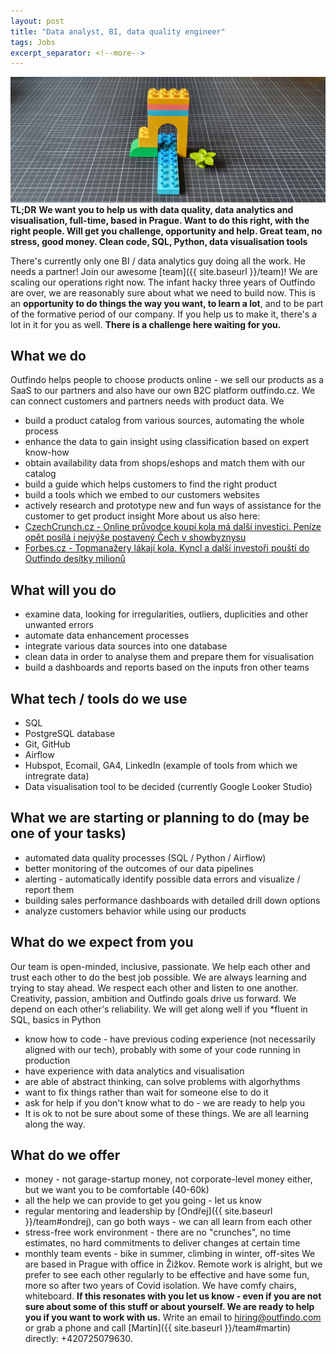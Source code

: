 ```yaml
---
layout: post
title: "Data analyst, BI, data quality engineer"
tags: Jobs
excerpt_separator: <!--more-->
---
```

![Team](/assets/bricks/1.jpg)
<br>
**TL;DR**
**We want you to help us with data quality, data analytics and visualisation, full-time, based in Prague. Want to do this right, with the right people. Will get you challenge, opportunity and help. Great team, no stress, good money. Clean code, SQL, Python, data visualisation tools**
<!--more-->
There's currently only one BI / data analytics guy doing all the work. He needs a partner!
Join our awesome [team]({{ site.baseurl }}/team)! We are scaling our operations right now.
The infant hacky three years of Outfindo are over, we are reasonably sure about what we need to build now.
This is an **opportunity to do things the way you want, to learn a lot**, and to be part of the formative period of our company.
If you help us to make it, there's a lot in it for you as well. **There is a challenge here waiting for you.**
## What we do
Outfindo helps people to choose products online - we sell our products as a SaaS to our partners and also have our own B2C platform outfindo.cz. We can connect customers and partners needs with product data. We
* build a product catalog from various sources, automating the whole process
* enhance the data to gain insight using classification based on expert know-how
* obtain availability data from shops/eshops and match them with our catalog
* build a guide which helps customers to find the right product
* build a tools which we embed to our customers websites
* actively research and prototype new and fun ways of assistance for the customer to get product insight
More about us also here:
* [CzechCrunch.cz - Online průvodce koupí kola má další investici. Peníze opět posílá i nejvýše postavený Čech v showbyznysu](https://cc.cz/online-pruvodce-koupi-kola-ma-dalsi-investici-penize-opet-posila-i-nejvyse-postaveny-cech-v-showbyznysu/)
* [Forbes.cz - Topmanažery lákají kola. Kyncl a další investoři pouští do Outfindo desítky milionů](https://forbes.cz/topmanazery-lakaji-kola-kyncl-pousti-do-outfindo-dalsi-miliony-a-inspiruje-ostatni/)
## What will you do
* examine data, looking for irregularities, outliers, duplicities and other unwanted errors
* automate data enhancement processes
* integrate various data sources into one database
* clean data in order to analyse them and prepare them for visualisation
* build a dashboards and reports based on the inputs fron other teams
## What tech / tools do we use
* SQL
* PostgreSQL database
* Git, GitHub
* Airflow
* Hubspot, Ecomail, GA4, LinkedIn (example of tools from which we intregrate data)
* Data visualisation tool to be decided (currently Google Looker Studio)
## What we are starting or planning to do (may be one of your tasks)
* automated data quality processes (SQL / Python / Airflow)
* better monitoring of the outcomes of our data pipelines
* alerting - automatically identify possible data errors and visualize / report them
* building sales performance dashboards with detailed drill down options
* analyze customers behavior while using our products
## What do we expect from you
Our team is open-minded, inclusive, passionate. We help each other and trust each other to do the best job possible.
We are always learning and trying to stay ahead. We respect each other and listen to one another.
Creativity, passion, ambition and Outfindo goals drive us forward. We depend on each other's reliability.
We will get along well if you
*fluent in SQL, basics in Python
* know how to code - have previous coding experience (not necessarily aligned with our tech), probably with some of your code running in production
* have experience with data analytics and visualisation
* are able of abstract thinking, can solve problems with algorhythms
* want to fix things rather than wait for someone else to do it
* ask for help if you don't know what to do - we are ready to help you
* It is ok to not be sure about some of these things. We are all learning along the way.
## What do we offer
* money - not garage-startup money, not corporate-level money either, but we want you to be comfortable (40-60k)
* all the help we can provide to get you going - let us know
* regular mentoring and leadership by [Ondřej]({{ site.baseurl }}/team#ondrej), can go both ways - we can all learn from each other
* stress-free work environment - there are no "crunches", no time estimates, no hard commitments to deliver changes at certain time
* monthly team events - bike in summer, climbing in winter, off-sites
We are based in Prague with office in Žižkov.
Remote work is alright, but we prefer to see each other regularly to be effective and have some fun, more so after two years of Covid isolation.
We have comfy chairs, whiteboard.
**If this resonates with you let us know - even if you are not sure about some of this stuff or about yourself. We are ready to help you if you want to work with us.**
Write an email to [hiring@outfindo.com](mailto:hiring@outfindo.com) or grab a phone and call [Martin]({{ site.baseurl }}/team#martin) directly: +420725079630.
